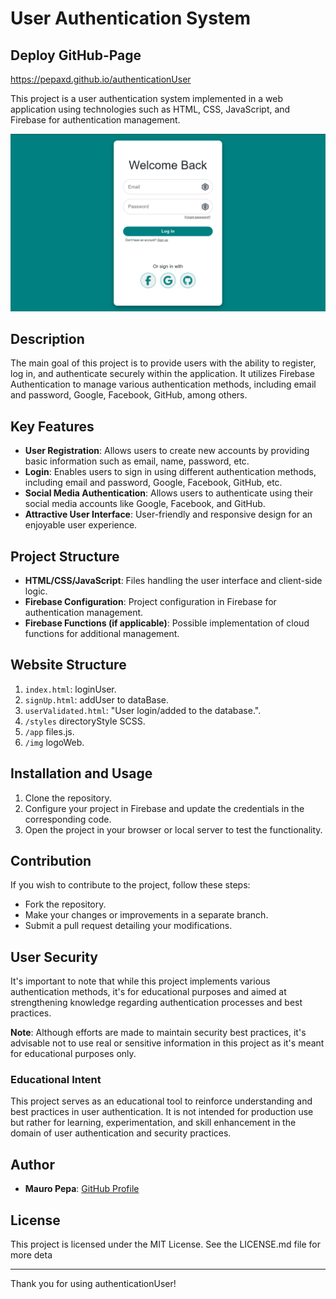 # User Authentication System

## Deploy GitHub-Page
https://pepaxd.github.io/authenticationUser

This project is a user authentication system implemented in a web application using technologies such as HTML, CSS, JavaScript, and Firebase for authentication management.

![screenshot](screenshot.jpg)

## Description
The main goal of this project is to provide users with the ability to register, log in, and authenticate securely within the application. 
It utilizes Firebase Authentication to manage various authentication methods, including email and password, Google, Facebook, GitHub, among others.

## Key Features
- **User Registration**: Allows users to create new accounts by providing basic information such as email, name, password, etc.
- **Login**: Enables users to sign in using different authentication methods, including email and password, Google, Facebook, GitHub, etc.
- **Social Media Authentication**: Allows users to authenticate using their social media accounts like Google, Facebook, and GitHub.
- **Attractive User Interface**: User-friendly and responsive design for an enjoyable user experience.

## Project Structure
- **HTML/CSS/JavaScript**: Files handling the user interface and client-side logic.
- **Firebase Configuration**: Project configuration in Firebase for authentication management.
- **Firebase Functions (if applicable)**: Possible implementation of cloud functions for additional management.

## Website Structure
1. `index.html`: loginUser.
2. `signUp.html`: addUser to dataBase.
3. `userValidated.html`: "User login/added to the database.".
4. `/styles` directoryStyle SCSS.
5. `/app` files.js.
6. `/img` logoWeb.

## Installation and Usage
1. Clone the repository.
2. Configure your project in Firebase and update the credentials in the corresponding code.
3. Open the project in your browser or local server to test the functionality.

## Contribution
If you wish to contribute to the project, follow these steps:
- Fork the repository.
- Make your changes or improvements in a separate branch.
- Submit a pull request detailing your modifications.

## User Security
It's important to note that while this project implements various authentication methods, it's for educational purposes and aimed at strengthening knowledge regarding authentication processes and best practices.

**Note**: Although efforts are made to maintain security best practices, it's advisable not to use real or sensitive information in this project as it's meant for educational purposes only.

### Educational Intent
This project serves as an educational tool to reinforce understanding and best practices in user authentication. It is not intended for production use but rather for learning, experimentation, and skill enhancement in the domain of user authentication and security practices.

## Author
- **Mauro Pepa**: [GitHub Profile](https://github.com/PEPAXD)

## License
This project is licensed under the MIT License. See the LICENSE.md file for more deta

---
Thank you for using authenticationUser!


